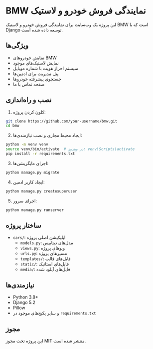 # BMW نمایندگی فروش خودرو و لاستیک

این پروژه یک وب‌سایت برای نمایندگی فروش خودرو و لاستیک BMW است که با Django توسعه داده شده است.

## ویژگی‌ها

- نمایش خودروهای BMW
- نمایش لاستیک‌های موجود
- سیستم احراز هویت با شماره موبایل
- پنل مدیریت برای ادمین‌ها
- جستجوی پیشرفته خودروها
- صفحه تماس با ما

## نصب و راه‌اندازی

1. کلون کردن پروژه:
```bash
git clone https://github.com/your-username/bmw.git
cd bmw
```

2. ایجاد محیط مجازی و نصب نیازمندی‌ها:
```bash
python -m venv venv
source venv/bin/activate  # در ویندوز: venv\Scripts\activate
pip install -r requirements.txt
```

3. اجرای مایگریشن‌ها:
```bash
python manage.py migrate
```

4. ایجاد کاربر ادمین:
```bash
python manage.py createsuperuser
```

5. اجرای سرور:
```bash
python manage.py runserver
```

## ساختار پروژه

- `cars/`: اپلیکیشن اصلی پروژه
  - `models.py`: مدل‌های دیتابیس
  - `views.py`: ویوهای پروژه
  - `urls.py`: مسیرهای پروژه
  - `templates/`: فایل‌های قالب
  - `static/`: فایل‌های استاتیک
  - `media/`: فایل‌های آپلود شده

## نیازمندی‌ها

- Python 3.8+
- Django 5.2
- Pillow
- و سایر پکیج‌های موجود در `requirements.txt`

## مجوز

این پروژه تحت مجوز MIT منتشر شده است. 